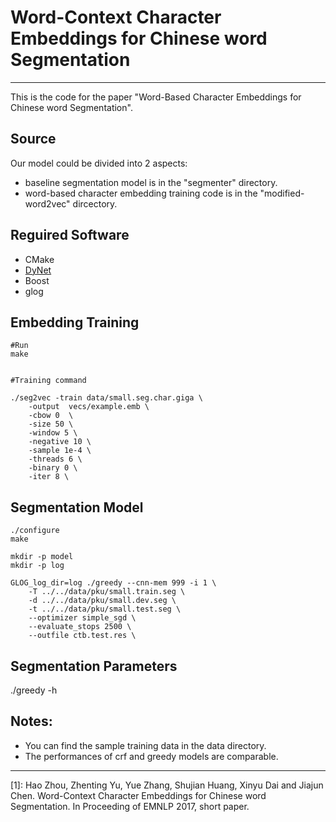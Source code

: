 # Word-Context Character Embeddings for Chinese word Segmentation

------

This is the code for the paper "Word-Based Character Embeddings for Chinese word Segmentation".


## Source
Our model could be divided into 2 aspects:
* baseline segmentation model is in the "segmenter" directory.
* word-based character embedding training code is in the "modified-word2vec" dircectory.


## Reguired Software
 * CMake
 * [DyNet](https://github.com/clab/dynet)
 * Boost
 * glog

## Embedding Training

    
	#Run
	make
    
    
	#Training command

	./seg2vec -train data/small.seg.char.giga \
    	-output  vecs/example.emb \
    	-cbow 0  \
    	-size 50 \
    	-window 5 \
    	-negative 10 \
    	-sample 1e-4 \
    	-threads 6 \
    	-binary 0 \
    	-iter 8 \



## Segmentation Model

	./configure
    make

	mkdir -p model
	mkdir -p log

	GLOG_log_dir=log ./greedy --cnn-mem 999 -i 1 \
    	-T ../../data/pku/small.train.seg \
    	-d ../../data/pku/small.dev.seg \
    	-t ../../data/pku/small.test.seg \
    	--optimizer simple_sgd \
    	--evaluate_stops 2500 \
    	--outfile ctb.test.res \

## Segmentation Parameters
./greedy -h
        
## Notes:  
* You can find the sample training data in the data directory.
* The performances of crf and greedy models are comparable. 
------


[1]: Hao Zhou, Zhenting Yu, Yue Zhang, Shujian Huang, Xinyu Dai and Jiajun Chen. Word-Context Character Embeddings for Chinese word Segmentation. In Proceeding of EMNLP 2017, short paper.
